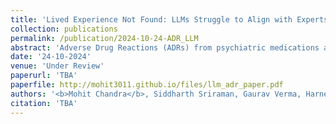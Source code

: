 ```yaml
---
title: 'Lived Experience Not Found: LLMs Struggle to Align with Experts on Addressing Adverse Drug Reactions from Psychiatric Medication Use'
collection: publications
permalink: /publication/2024-10-24-ADR_LLM
abstract: 'Adverse Drug Reactions (ADRs) from psychiatric medications are the leading cause of hospitalizations among mental health patients. With healthcare systems and online communities facing limitations in resolving ADR-related issues, Large Language Models (LLMs) have the potential to fill this gap. Despite the increasing capabilities of LLMs, past research has not explored their capabilities in detecting ADRs related to psychiatric medications or in providing effective harm reduction strategies. To address this, we introduce the Psych-ADR benchmark and the Adverse Drug Reaction Response Assessment (ADRA) framework to systematically evaluate LLM performance in detecting ADR expressions and delivering expert-aligned mitigation strategies. Our analyses show that LLMs struggle with understanding the nuances of ADRs and differentiating between types of ADRs. While LLMs align with experts in terms of expressed emotions and tone of the text, their responses are more complex, harder to read, and only 70.86% aligned with expert strategies. Furthermore, they provide less actionable advice by a margin of 12.32% on average. Our work provides a comprehensive benchmark and evaluation framework for assessing LLMs in strategy-driven tasks within high-risk domains.'
date: '24-10-2024'
venue: 'Under Review'
paperurl: 'TBA'
paperfile: http://mohit3011.github.io/files/llm_adr_paper.pdf
authors: '<b>Mohit Chandra</b>, Siddharth Sriraman, Gaurav Verma, Harneet Singh Khanuja, Jose Suarez Campayo, Zihang Li, Michael L. Birnbaum, Munmun De Choudhury'
citation: 'TBA'
---
```


